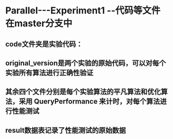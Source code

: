 # Parallel---Experiment1 --代码等文件在master分支中
## code文件夹是实验代码：
## original_version是两个实验的原始代码，可以对每个实验所有算法进行正确性验证
## 其余四个文件分别是每个实验算法的平凡算法和优化算法，采用 QueryPerformance 来计时，对每个算法进行性能测试
## result数据表记录了性能测试的原始数据
